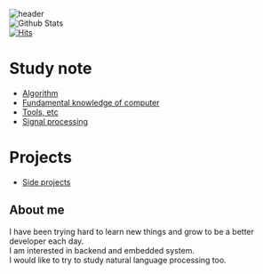 ![header](https://capsule-render.vercel.app/api?type=wave&color=auto&height=300&section=header&text=My%20record&fontSize=90)<br/>
![Github Stats](https://github-readme-stats.vercel.app/api?username=vacu9708&show_icons=true)<br>
[![Hits](https://hits.seeyoufarm.com/api/count/incr/badge.svg?url=https%3A%2F%2Fgithub.com%2Fvacu9708&count_bg=%2379C83D&title_bg=%23555555&icon=&icon_color=%23E7E7E7&title=hits&edge_flat=false)](https://hits.seeyoufarm.com)<br>

# Study note
* [Algorithm](https://github.com/vacu9708/Algorithm)
* [Fundamental knowledge of computer](https://github.com/vacu9708/Fundamental-knowledge)
* [Tools, etc](https://github.com/vacu9708/Tools-etc)
* [Signal processing](https://github.com/vacu9708/Signal-processing)

# Projects
* [Side projects](https://github.com/vacu9708/Toy-projects)

## About me
I have been trying hard to learn new things and grow to be a better developer each day.<br>
I am interested in backend and embedded system.<br>
I would like to try to study natural language processing too.<br>
